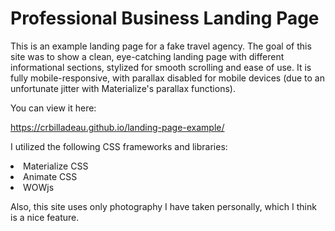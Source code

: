 # Professional Business Landing Page

This is an example landing page for a fake travel agency. The goal of this site was to show a clean, 
eye-catching landing page with different informational sections, stylized for smooth scrolling and ease of use. 
It is fully mobile-responsive, with parallax disabled for mobile devices (due to an unfortunate jitter with Materialize's 
parallax functions).

You can view it here:

https://crbilladeau.github.io/landing-page-example/

I utilized the following CSS frameworks and libraries:

<li>Materialize CSS</li>
<li>Animate CSS</li>
<li>WOWjs</li>

Also, this site uses only photography I have taken personally, which I think is a nice feature.
